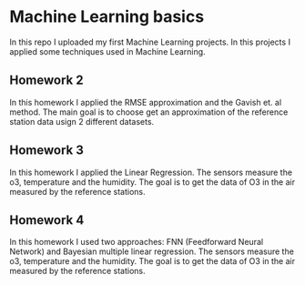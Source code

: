 # Machine Learning basics

In this repo I uploaded my first Machine Learning projects. In this projects I applied some techniques used in Machine Learning.

## Homework 2
In this homework I applied the RMSE approximation and the Gavish et. al method.
The main goal is to choose get an approximation of the reference station data usign 2 different datasets.

## Homework 3 
In this homework I applied the Linear Regression.
The sensors measure the o3, temperature and the humidity. The goal is to get the data of O3 in the air measured by the reference stations.

## Homework 4 
In this homework I used two approaches: FNN (Feedforward Neural Network) and Bayesian multiple linear regression.
The sensors measure the o3, temperature and the humidity. The goal is to get the data of O3 in the air measured by the reference stations.
